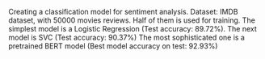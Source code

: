 Creating a classification model for sentiment analysis. Dataset: IMDB dataset, with 50000 movies reviews. Half of them is used for training.
The simplest model is a Logistic Regression (Test accuracy: 89.72%).
The next model is SVC (Test accuracy: 90.37%)
The most sophisticated one is a pretrained BERT model (Best model accuracy on test: 92.93%)
